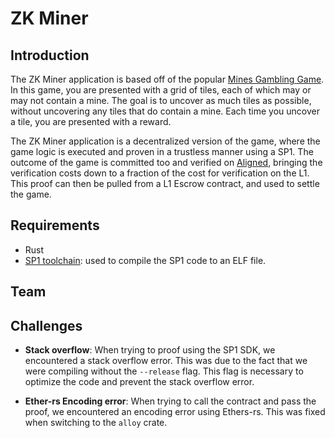 # ZK Miner

## Introduction

The ZK Miner application is based off of the popular [Mines Gambling Game](https://stake.com/casino/games/mines). In this game, you are presented with a grid of tiles, each of which may or may not contain a mine. The goal is to uncover as much tiles as possible, without uncovering any tiles that do contain a mine. Each time you uncover a tile, you are presented with a reward.

The ZK Miner application is a decentralized version of the game, where the game logic is executed and proven in a trustless manner using a SP1. The outcome of the game is committed too and verified on [Aligned](https://alignedlayer.com/), bringing the verification costs down to a fraction of the cost for verification on the L1. This proof can then be pulled from a L1 Escrow contract, and used to settle the game.

## Requirements

- Rust
- [SP1 toolchain](https://docs.succinct.xyz/getting-started/install.html): used to compile the SP1 code to an ELF file.

## Team

## Challenges

- **Stack overflow**: When trying to proof using the SP1 SDK, we encountered a stack overflow error. This was due to the fact that we were compiling without the `--release` flag. This flag is necessary to optimize the code and prevent the stack overflow error.

- **Ether-rs Encoding error**: When trying to call the contract and pass the proof, we encountered an encoding error using Ethers-rs. This was fixed when switching to the `alloy` crate.

